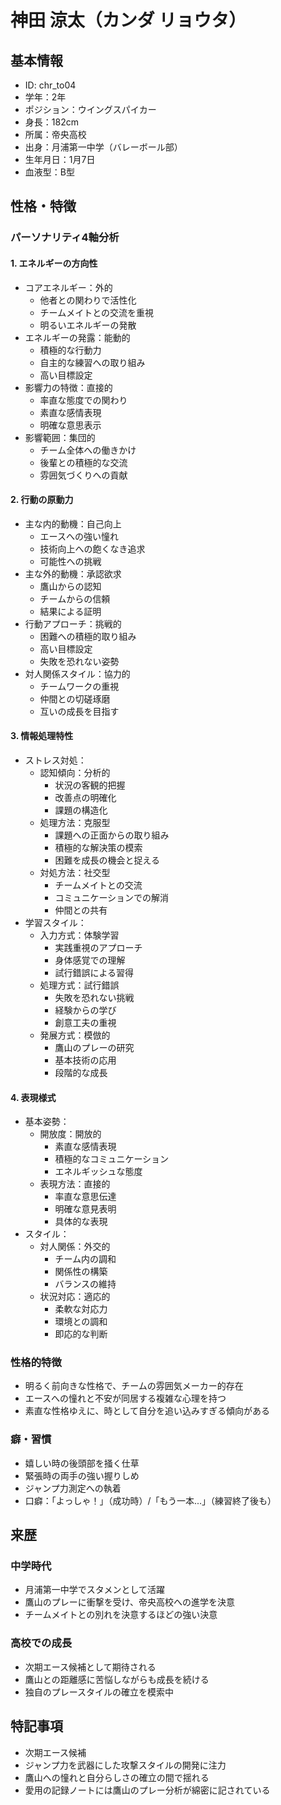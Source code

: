 # 神田 涼太（カンダ リョウタ）

## 基本情報

- ID: chr_to04
- 学年：2年
- ポジション：ウイングスパイカー
- 身長：182cm
- 所属：帝央高校
- 出身：月浦第一中学（バレーボール部）
- 生年月日：1月7日
- 血液型：B型

## 性格・特徴

### パーソナリティ4軸分析

#### 1. エネルギーの方向性

- コアエネルギー：外的
  - 他者との関わりで活性化
  - チームメイトとの交流を重視
  - 明るいエネルギーの発散
- エネルギーの発露：能動的
  - 積極的な行動力
  - 自主的な練習への取り組み
  - 高い目標設定
- 影響力の特徴：直接的
  - 率直な態度での関わり
  - 素直な感情表現
  - 明確な意思表示
- 影響範囲：集団的
  - チーム全体への働きかけ
  - 後輩との積極的な交流
  - 雰囲気づくりへの貢献

#### 2. 行動の原動力

- 主な内的動機：自己向上
  - エースへの強い憧れ
  - 技術向上への飽くなき追求
  - 可能性への挑戦
- 主な外的動機：承認欲求
  - 鷹山からの認知
  - チームからの信頼
  - 結果による証明
- 行動アプローチ：挑戦的
  - 困難への積極的取り組み
  - 高い目標設定
  - 失敗を恐れない姿勢
- 対人関係スタイル：協力的
  - チームワークの重視
  - 仲間との切磋琢磨
  - 互いの成長を目指す

#### 3. 情報処理特性

- ストレス対処：
  - 認知傾向：分析的
    - 状況の客観的把握
    - 改善点の明確化
    - 課題の構造化
  - 処理方法：克服型
    - 課題への正面からの取り組み
    - 積極的な解決策の模索
    - 困難を成長の機会と捉える
  - 対処方法：社交型
    - チームメイトとの交流
    - コミュニケーションでの解消
    - 仲間との共有
- 学習スタイル：
  - 入力方式：体験学習
    - 実践重視のアプローチ
    - 身体感覚での理解
    - 試行錯誤による習得
  - 処理方式：試行錯誤
    - 失敗を恐れない挑戦
    - 経験からの学び
    - 創意工夫の重視
  - 発展方式：模倣的
    - 鷹山のプレーの研究
    - 基本技術の応用
    - 段階的な成長

#### 4. 表現様式

- 基本姿勢：
  - 開放度：開放的
    - 素直な感情表現
    - 積極的なコミュニケーション
    - エネルギッシュな態度
  - 表現方法：直接的
    - 率直な意思伝達
    - 明確な意見表明
    - 具体的な表現
- スタイル：
  - 対人関係：外交的
    - チーム内の調和
    - 関係性の構築
    - バランスの維持
  - 状況対応：適応的
    - 柔軟な対応力
    - 環境との調和
    - 即応的な判断

### 性格的特徴

- 明るく前向きな性格で、チームの雰囲気メーカー的存在
- エースへの憧れと不安が同居する複雑な心理を持つ
- 素直な性格ゆえに、時として自分を追い込みすぎる傾向がある

### 癖・習慣

- 嬉しい時の後頭部を掻く仕草
- 緊張時の両手の強い握りしめ
- ジャンプ力測定への執着
- 口癖：「よっしゃ！」（成功時）/「もう一本...」（練習終了後も）

## 来歴

### 中学時代

- 月浦第一中学でスタメンとして活躍
- 鷹山のプレーに衝撃を受け、帝央高校への進学を決意
- チームメイトとの別れを決意するほどの強い決意

### 高校での成長

- 次期エース候補として期待される
- 鷹山との距離感に苦悩しながらも成長を続ける
- 独自のプレースタイルの確立を模索中

## 特記事項

- 次期エース候補
- ジャンプ力を武器にした攻撃スタイルの開発に注力
- 鷹山への憧れと自分らしさの確立の間で揺れる
- 愛用の記録ノートには鷹山のプレー分析が綿密に記されている
